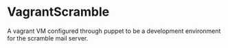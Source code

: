 VagrantScramble
===============

A vagrant VM configured through puppet to be a development environment for the scramble mail server.
